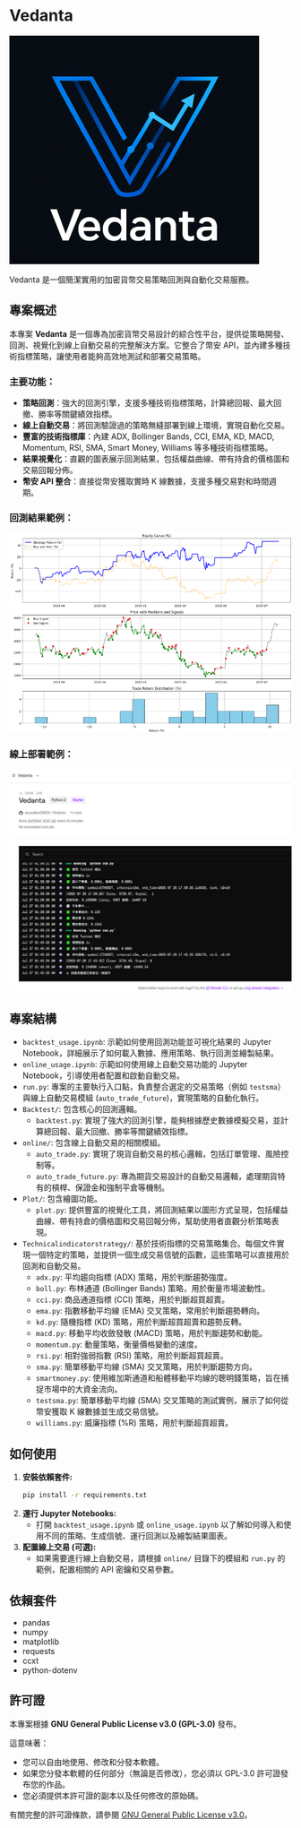 # Vedanta

![Vedanta Logo](img/logo.png)

Vedanta 是一個簡潔實用的加密貨幣交易策略回測與自動化交易服務。

## 專案概述

本專案 **Vedanta** 是一個專為加密貨幣交易設計的綜合性平台，提供從策略開發、回測、視覺化到線上自動交易的完整解決方案。它整合了幣安 API，並內建多種技術指標策略，讓使用者能夠高效地測試和部署交易策略。

### 主要功能：

*   **策略回測**：強大的回測引擎，支援多種技術指標策略，計算總回報、最大回撤、勝率等關鍵績效指標。
*   **線上自動交易**：將回測驗證過的策略無縫部署到線上環境，實現自動化交易。
*   **豐富的技術指標庫**：內建 ADX, Bollinger Bands, CCI, EMA, KD, MACD, Momentum, RSI, SMA, Smart Money, Williams 等多種技術指標策略。
*   **結果視覺化**：直觀的圖表展示回測結果，包括權益曲線、帶有持倉的價格圖和交易回報分佈。
*   **幣安 API 整合**：直接從幣安獲取實時 K 線數據，支援多種交易對和時間週期。

### 回測結果範例：

![Backtest Example](img/backtest.png)

### 線上部署範例：

![Online Deployment Example](img/render_deploy.png)

## 專案結構

-   `backtest_usage.ipynb`: 示範如何使用回測功能並可視化結果的 Jupyter Notebook，詳細展示了如何載入數據、應用策略、執行回測並繪製結果。
-   `online_usage.ipynb`: 示範如何使用線上自動交易功能的 Jupyter Notebook，引導使用者配置和啟動自動交易。
-   `run.py`: 專案的主要執行入口點，負責整合選定的交易策略（例如 `testsma`）與線上自動交易模組 (`auto_trade_future`)，實現策略的自動化執行。
-   `Backtest/`: 包含核心的回測邏輯。
    -   `backtest.py`: 實現了強大的回測引擎，能夠根據歷史數據模擬交易，並計算總回報、最大回撤、勝率等關鍵績效指標。
-   `online/`: 包含線上自動交易的相關模組。
    -   `auto_trade.py`: 實現了現貨自動交易的核心邏輯，包括訂單管理、風險控制等。
    -   `auto_trade_future.py`: 專為期貨交易設計的自動交易邏輯，處理期貨特有的槓桿、保證金和強制平倉等機制。
-   `Plot/`: 包含繪圖功能。
    -   `plot.py`: 提供豐富的視覺化工具，將回測結果以圖形方式呈現，包括權益曲線、帶有持倉的價格圖和交易回報分佈，幫助使用者直觀分析策略表現。
-   `Technicalindicatorstrategy/`: 基於技術指標的交易策略集合。每個文件實現一個特定的策略，並提供一個生成交易信號的函數，這些策略可以直接用於回測和自動交易。
    -   `adx.py`: 平均趨向指標 (ADX) 策略，用於判斷趨勢強度。
    -   `boll.py`: 布林通道 (Bollinger Bands) 策略，用於衡量市場波動性。
    -   `cci.py`: 商品通道指標 (CCI) 策略，用於判斷超買超賣。
    -   `ema.py`: 指數移動平均線 (EMA) 交叉策略，常用於判斷趨勢轉向。
    -   `kd.py`: 隨機指標 (KD) 策略，用於判斷超買超賣和趨勢反轉。
    -   `macd.py`: 移動平均收斂發散 (MACD) 策略，用於判斷趨勢和動能。
    -   `momentum.py`: 動量策略，衡量價格變動的速度。
    -   `rsi.py`: 相對強弱指數 (RSI) 策略，用於判斷超買超賣。
    -   `sma.py`: 簡單移動平均線 (SMA) 交叉策略，用於判斷趨勢方向。
    -   `smartmoney.py`: 使用維加斯通道和船體移動平均線的聰明錢策略，旨在捕捉市場中的大資金流向。
    -   `testsma.py`: 簡單移動平均線 (SMA) 交叉策略的測試實例，展示了如何從幣安獲取 K 線數據並生成交易信號。
    -   `williams.py`: 威廉指標 (%R) 策略，用於判斷超買超賣。

## 如何使用

1.  **安裝依賴套件:**
    ```bash
    pip install -r requirements.txt
    ```
2.  **運行 Jupyter Notebooks:**
    *   打開 `backtest_usage.ipynb` 或 `online_usage.ipynb` 以了解如何導入和使用不同的策略、生成信號、運行回測以及繪製結果圖表。
3.  **配置線上交易 (可選):**
    *   如果需要進行線上自動交易，請根據 `online/` 目錄下的模組和 `run.py` 的範例，配置相關的 API 密鑰和交易參數。

## 依賴套件

-   pandas
-   numpy
-   matplotlib
-   requests
-   ccxt
-   python-dotenv

## 許可證

本專案根據 **GNU General Public License v3.0 (GPL-3.0)** 發布。

這意味著：
*   您可以自由地使用、修改和分發本軟體。
*   如果您分發本軟體的任何部分（無論是否修改），您必須以 GPL-3.0 許可證發布您的作品。
*   您必須提供本許可證的副本以及任何修改的原始碼。

有關完整的許可證條款，請參閱 [GNU General Public License v3.0](https://www.gnu.org/licenses/gpl-3.0.html)。
